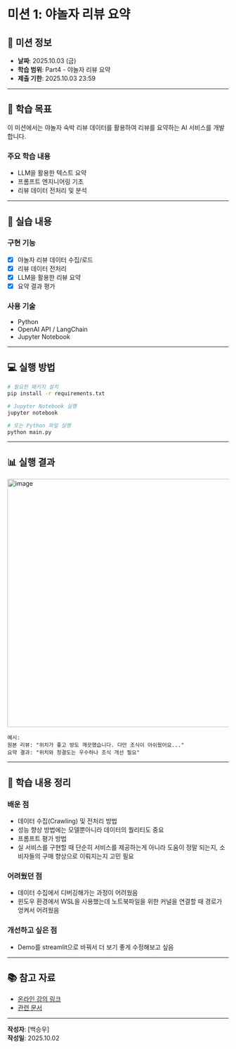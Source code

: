 # 미션 1: 야놀자 리뷰 요약

## 📌 미션 정보

- **날짜**: 2025.10.03 (금)
- **학습 범위**: Part4 - 야놀자 리뷰 요약
- **제출 기한**: 2025.10.03 23:59

---

## 🎯 학습 목표

이 미션에서는 야놀자 숙박 리뷰 데이터를 활용하여 리뷰를 요약하는 AI 서비스를 개발합니다.

### 주요 학습 내용
- LLM을 활용한 텍스트 요약
- 프롬프트 엔지니어링 기초
- 리뷰 데이터 전처리 및 분석

---

## 📝 실습 내용

### 구현 기능
- [x] 야놀자 리뷰 데이터 수집/로드
- [x] 리뷰 데이터 전처리
- [x] LLM을 활용한 리뷰 요약
- [x] 요약 결과 평가

### 사용 기술
- Python
- OpenAI API / LangChain
- Jupyter Notebook

---

## 💻 실행 방법

```bash
# 필요한 패키지 설치
pip install -r requirements.txt

# Jupyter Notebook 실행
jupyter notebook

# 또는 Python 파일 실행
python main.py
```

---

## 📊 실행 결과

<img width="2559" height="565" alt="image" src="https://github.com/user-attachments/assets/8ddff5ec-d3a4-42ea-bfb6-be0425b2aaf5" />


```
예시:
원본 리뷰: "위치가 좋고 방도 깨끗했습니다. 다만 조식이 아쉬웠어요..."
요약 결과: "위치와 청결도는 우수하나 조식 개선 필요"
```

---

## 🤔 학습 내용 정리

### 배운 점
- 데이터 수집(Crawling) 및 전처리 방법
- 성능 향상 방법에는 모델뿐아니라 데이터의 퀄리티도 중요
- 프롬프트 평가 방법
- 실 서비스를 구현할 때 단순히 서비스를 제공하는게 아니라 도움이 정말 되는지, 소비자들의 구매 향상으로 이뤄지는지 고민 필요

### 어려웠던 점
- 데이터 수집에서 디버깅해가는 과정이 어려웠음
- 윈도우 환경에서 WSL을 사용했는데 노트북파일을 위한 커널을 연결할 때 경로가 엉켜서 어려웠음

### 개선하고 싶은 점
- Demo를 streamlit으로 바꿔서 더 보기 좋게 수정해보고 싶음

---

## 📚 참고 자료

- [온라인 강의 링크]()
- [관련 문서]()

---

**작성자**: [백승우]  
**작성일**: 2025.10.02

